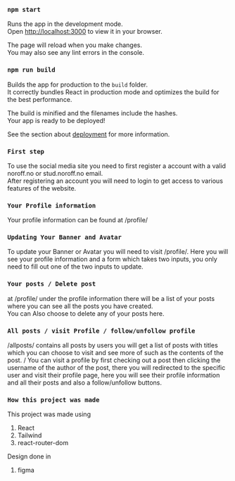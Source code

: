 ### `npm start`

Runs the app in the development mode.\
Open [http://localhost:3000](http://localhost:3000) to view it in your browser.

The page will reload when you make changes.\
You may also see any lint errors in the console.

### `npm run build`

Builds the app for production to the `build` folder.\
It correctly bundles React in production mode and optimizes the build for the best performance.

The build is minified and the filenames include the hashes.\
Your app is ready to be deployed!

See the section about [deployment](https://facebook.github.io/create-react-app/docs/deployment) for more information.

### `First step`

To use the social media site you need to first register a account with a valid noroff.no or stud.noroff.no email.\
After registering an account you will need to login to get access to various features of the website. 


### `Your Profile information`

Your profile information can be found at /profile/

### `Updating Your Banner and Avatar`

To update your Banner or Avatar you will need to visit /profile/. 
Here you will see your profile information and a form which takes two inputs, you only need to fill out one of the two inputs to update.


### `Your posts / Delete post`

at /profile/ under the profile information there will be a list of your posts where you can see all the posts you have created. \
You can Also choose to delete any of your posts here. 


### `All posts / visit Profile / follow/unfollow profile`
/allposts/ contains all posts by users you will get a list of posts with titles which you can choose to visit and see more of such as the contents of the post. /
You can visit a profile by first checking out a post then clicking the username of the author of the post, there you will redirected to the specific user and visit their profile page, here you will see their profile information and all their posts and also a follow/unfollow buttons.


### `How this project was made` 

This project was made using 

1. React
2. Tailwind
3. react-router-dom

Design done in 

1. figma

